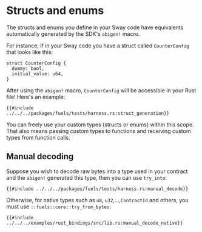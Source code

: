 # Structs and enums

The structs and enums you define in your Sway code have equivalents automatically generated by the SDK's `abigen!` macro.

For instance, if in your Sway code you have a struct called `CounterConfig` that looks like this:

```rust,ignore
struct CounterConfig {
  dummy: bool,
  initial_value: u64,
}
```

After using the `abigen!` macro, `CounterConfig` will be accessible in your Rust file! Here's an example:

```rust,ignore
{{#include ../../../packages/fuels/tests/harness.rs:struct_generation}}
```

You can freely use your custom types (structs or enums) within this scope. That also means passing custom types to functions and receiving custom types from function calls.

## Manual decoding

Suppose you wish to decode raw bytes into a type used in your contract and the `abigen!` generated this type, then you can use `try_into`:

```rust,ignore
{{#include ../../../packages/fuels/tests/harness.rs:manual_decode}}
```

Otherwise, for native types such as `u8`, `u32`,...,`ContractId` and others, you must use `::fuels::core::try_from_bytes`:

```rust,ignore
{{#include ../../../examples/rust_bindings/src/lib.rs:manual_decode_native}}
```
